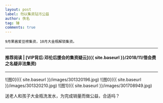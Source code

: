 ```yaml
---
layout: post
label: 勿以集资玷污公益
author: 佚名
tag: 锤
comments: true
---
```


    9月果酱爱豆榜集资，10月大金瓶解锁集资。

---
#### 推荐阅读 | [VIP背后:邓伦后援会的集资疑云]({{ site.baseurl }}/2018/11/借会费之名疑非法集资)
---

![图0]({{ site.baseurl }}/images/301320196.jpg)
![图0]({{ site.baseurl }}/images/301320210.jpg)
![图1]({{ site.baseurl }}/images/301708949.jpg)

送老人和孩子大金瓶洗发水，为完成销量而做公益，合适吗？